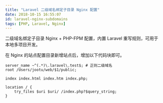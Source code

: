 ```yaml
---
title: "Laravel 二级域名绑定子目录 Nginx 配置"
date: 2018-10-15 16:55:07
id: laravel-nginx-subdomains
tags: [PHP, Laravel, Nginx]
---
```


二级域名绑定子目录 Nginx + PHP-FPM 配置，内置 Laravel 重写规则，可用于本地多项目开发。

在 Nginx 的站点配置目录新增站点后，增加以下代码块即可。

```
server_name ~^(.*)\.laravel\.test$; # 正则二级域名
root /Users/jootu/web/$1/public;

index index.html index.htm index.php;

location / {
    try_files $uri $uri/ /index.php?$query_string;
}
```
